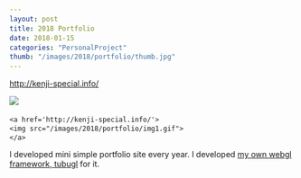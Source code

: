 ```yaml
---
layout: post
title: 2018 Portfolio
date: 2018-01-15
categories: "PersonalProject"
thumb: "/images/2018/portfolio/thumb.jpg"
---
```

<a href="http://kenji-special.info/">http://kenji-special.info/</a>


<div class="post-description">
    <a href='http://kenji-special.info/'>
    <img src="/images/2018/portfolio/img0.gif">
    </a>

    <a href='http://kenji-special.info/'>
    <img src="/images/2018/portfolio/img1.gif">
    </a>
</div>

<div class="post-description">
<p>I developed mini simple portfolio site every year. I developed <a href='https://github.com/kenjiSpecial/tubugl'>my own webgl framework, tubugl</a> for it.</p>
</div>



